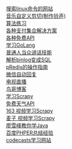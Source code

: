 [搜索linux命令的网站](https://wangchujiang.com/linux-command/)<br>
[音乐自定义剪切(制作铃声)](https://mp3cut.net/)<br>
[算法练习](https://leetcode-cn.com/)<br>
[各种支付集合解决方案](https://github.com/thephpleague/omnipay)<br>
[各种免费API](https://learnku.com/articles/30329)<br>
[学习GoLang](https://laravelacademy.org/post/19712.html)<br>
[普通人当众讲话技能](https://github.com/xiaolai/public-speaking-with-meaning)<br>
[解析binlog变成SQL](https://github.com/danfengcao/binlog2sql)<br>
[pRedis的操作指南](https://www.cnblogs.com/yhdsir/p/5529207.html)<br>
[微信自动回复](https://github.com/sfyc23/EverydayWechat)<br>
[电视直播](http://bddn.cn/zb.htm)<br>
[鸟哥博客](http://www.laruence.com/)<br>
[学习Scrapy](https://scrapy-chs.readthedocs.io/zh_CN/0.24/)<br>
[免费天气API](https://www.tianqiapi.com/?action=v1)<br>
[163 视频学习Scrapy](https://study.163.com/course/introduction.htm?courseId=1004236002#/courseDetail?tab=1)<br>
[麦子 视频学习Scrapy](http://www.maiziedu.com/course/458/)<br>
[廖雪峰教你学Java](https://www.liaoxuefeng.com/wiki/1252599548343744)<br>
[百度PHPER总结经验](https://coffeephp.com/articles/4)<br>
[codecasts学习网站](https://www.codecasts.com/)<br>
